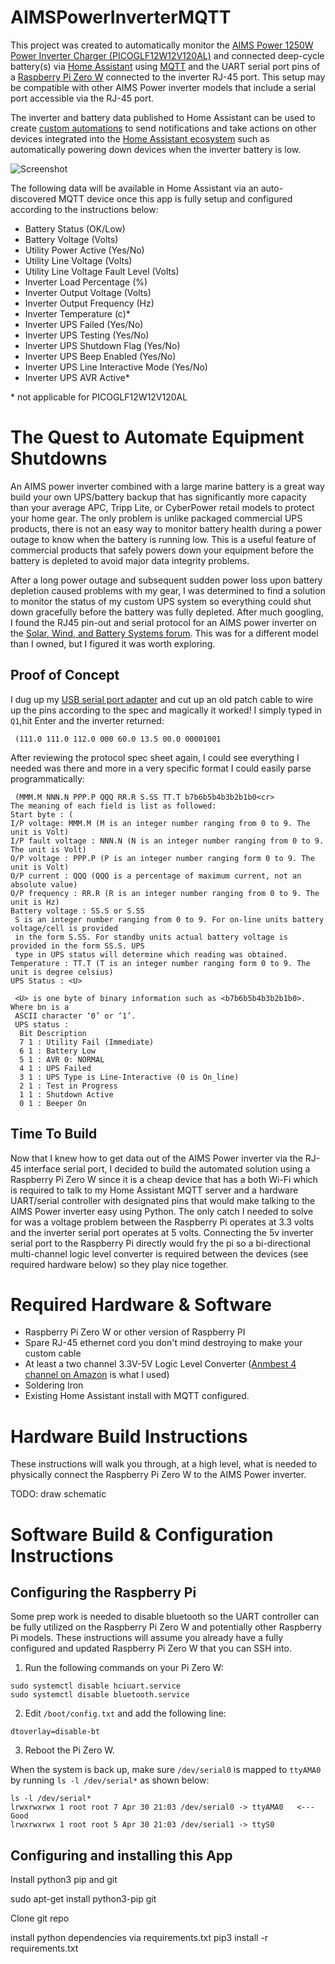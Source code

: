 # AIMSPowerInverterMQTT

This project was created to automatically monitor the [AIMS Power 1250W Power Inverter Charger (PICOGLF12W12V120AL)](https://amzn.to/41PUYct) and connected deep-cycle battery(s) via [Home Assistant](https://www.home-assistant.io/) using [MQTT](https://mqtt.org/) and the UART serial port pins of a [Raspberry Pi Zero W](https://www.raspberrypi.com/products/raspberry-pi-zero-w/) connected to the inverter RJ-45 port. This setup may be compatible with other AIMS Power inverter models that include a serial port accessible via the RJ-45 port.

The inverter and battery data published to Home Assistant can be used to create [custom automations](https://www.home-assistant.io/getting-started/automation/) to send notifications and take actions on other devices integrated into the [Home Assistant ecosystem](https://www.home-assistant.io/integrations/) such as automatically powering down devices when the inverter battery is low.

![Screenshot](https://raw.githubusercontent.com/stevesinchak/AIMSPowerInverterMQTT/main/screenshot.jpg)

The following data will be available in Home Assistant via an auto-discovered MQTT device once this app is fully setup and configured according to the instructions below:

- Battery Status (OK/Low)
- Battery Voltage (Volts)
- Utility Power Active (Yes/No)
- Utility Line Voltage (Volts)
- Utility Line Voltage Fault Level (Volts)
- Inverter Load Percentage (%)
- Inverter Output Voltage (Volts)
- Inverter Output Frequency (Hz)
- Inverter Temperature (c)*
- Inverter UPS Failed (Yes/No)
- Inverter UPS Testing (Yes/No)
- Inverter UPS Shutdown Flag (Yes/No)
- Inverter UPS Beep Enabled (Yes/No)
- Inverter UPS Line Interactive Mode (Yes/No)
- Inverter UPS AVR Active* 

\* not applicable for PICOGLF12W12V120AL

# The Quest to Automate Equipment Shutdowns

An AIMS power inverter combined with a large marine battery is a great way build your own UPS/battery backup that has significantly more capacity than your average APC, Tripp Lite, or CyberPower retail models to protect your home gear. The only problem is unlike packaged commercial UPS products, there is not an easy way to monitor battery health during a power outage to know when the battery is running low. This is a useful feature of commercial products that safely powers down your equipment before the battery is depleted to avoid major data integrity problems.  

After a long power outage and subsequent sudden power loss upon battery depletion caused problems with my gear, I was determined to find a solution to monitor the status of my custom UPS system so everything could shut down gracefully before the battery was fully depleted. After much googling, I found the RJ45 pin-out and serial protocol for an AIMS power inverter on the [Solar, Wind, and Battery Systems forum](https://secondlifestorage.com/index.php?threads/aims-lf-inverter-rj45-protocol-information.10348/). This was for a different model than I owned, but I figured it was worth exploring. 

## Proof of Concept

I dug up my [USB serial port adapter](https://amzn.to/3oi3RO4) and cut up an old patch cable to wire up the pins according to the spec and magically it worked! I simply typed in `Q1`,hit Enter and the inverter returned:
```
 (111.0 111.0 112.0 000 60.0 13.5 00.0 00001001
 ```  
After reviewing the protocol spec sheet again, I could see everything I needed was there and more in a very specific format I could easily parse programmatically:
```
 (MMM.M NNN.N PPP.P QQQ RR.R S.SS TT.T b7b6b5b4b3b2b1b0<cr>
The meaning of each field is list as followed: 
Start byte : ( 
I/P voltage: MMM.M (M is an integer number ranging from 0 to 9. The unit is Volt) 
I/P fault voltage : NNN.N (N is an integer number ranging from 0 to 9. The unit is Volt) 
O/P voltage : PPP.P (P is an integer number ranging form 0 to 9. The unit is Volt) 
O/P current : QQQ (QQQ is a percentage of maximum current, not an absolute value) 
O/P frequency : RR.R (R is an integer number ranging from 0 to 9. The unit is Hz) 
Battery voltage : SS.S or S.SS 
 S is an integer number ranging from 0 to 9. For on-line units battery voltage/cell is provided 
 in the form S.SS. For standby units actual battery voltage is provided in the form SS.S. UPS 
 type in UPS status will determine which reading was obtained. 
Temperature : TT.T (T is an integer number ranging form 0 to 9. The unit is degree celsius) 
UPS Status : <U> 
 
 <U> is one byte of binary information such as <b7b6b5b4b3b2b1b0>. Where bn is a 
 ASCII character ‘0’ or ‘1’. 
 UPS status : 
  Bit Description 
  7 1 : Utility Fail (Immediate) 
  6 1 : Battery Low 
  5 1 : AVR 0: NORMAL 
  4 1 : UPS Failed 
  3 1 : UPS Type is Line-Interactive (0 is On_line) 
  2 1 : Test in Progress 
  1 1 : Shutdown Active 
  0 1 : Beeper On
``` 
## Time To Build

Now that I knew how to get data out of the AIMS Power inverter via the RJ-45 interface serial port, I decided to build the automated solution using a Raspberry Pi Zero W since it is a cheap device that has a both Wi-Fi which is required to talk to my Home Assistant MQTT server and a hardware UART/serial controller with designated pins that would make talking to the AIMS Power inverter easy using Python.  The only catch I needed to solve for was a voltage problem between the Raspberry Pi operates at 3.3 volts and the inverter serial port operates at 5 volts. Connecting the 5v inverter serial port to the Raspberry Pi directly would fry the pi so a bi-directional multi-channel logic level converter is required between the devices (see required hardware below) so they play nice together. 

# Required Hardware & Software
- Raspberry Pi Zero W or other version of Raspberry PI
- Spare RJ-45 ethernet cord you don't mind destroying to make your custom cable
- At least a two channel 3.3V-5V Logic Level Converter ([Anmbest 4 channel on Amazon](https://amzn.to/45kIo7R) is what I used)
- Soldering Iron 
- Existing Home Assistant install with MQTT configured.  

# Hardware Build Instructions

These instructions will walk you through, at a high level, what is needed to physically connect the Raspberry Pi Zero W to the AIMS Power inverter.  

TODO: draw schematic 

# Software Build & Configuration Instructions

## Configuring the Raspberry Pi

Some prep work is needed to disable bluetooth so the UART controller can be fully utilized on the Raspberry Pi Zero W and potentially other Raspberry Pi models. These instructions will assume you already have a fully configured and updated Raspberry Pi Zero W that you can SSH into.  

1. Run the following commands on your Pi Zero W:
``` 
sudo systemctl disable hciuart.service
sudo systemctl disable bluetooth.service
``` 
2. Edit `/boot/config.txt` and add the following line:
``` 
dtoverlay=disable-bt
``` 
3. Reboot the Pi Zero W. 

When the system is back up, make sure `/dev/serial0` is mapped to `ttyAMA0` by running `ls -l /dev/serial*` as shown below:

``` 
ls -l /dev/serial*
lrwxrwxrwx 1 root root 7 Apr 30 21:03 /dev/serial0 -> ttyAMA0   <--- Good
lrwxrwxrwx 1 root root 5 Apr 30 21:03 /dev/serial1 -> ttyS0
``` 

## Configuring and installing this App

Install python3 pip and git

sudo apt-get install python3-pip git

Clone git repo

install python dependencies via requirements.txt
pip3 install -r requirements.txt




